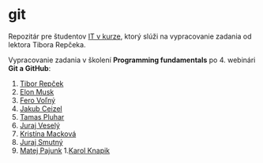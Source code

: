 # git
Repozitár pre študentov [IT v kurze](https://www.itvkurze.sk/), ktorý slúži na vypracovanie zadania od lektora Tibora Repčeka.

Vypracovanie zadania v školení **Programming fundamentals** po 4. webinári **Git a GitHub**:

1. [Tibor Repček](https://github.com/tiborepcek)
1. [Elon Musk](https://github.com/elonmusk)
1. [Fero Voľný](https://github.com/ferovolny)
1. [Jakub Ceizel](https://github.com/jakubceizel)
1. [Tamas Pluhar](https://github.com/pluhi92)
1. [Juraj Veselý](https://github.com/jurajvesely)
1. [Kristína Macková](https://github.com/kristinamac15/Kristina-Mackova)
1. [Juraj Smutný](https://github.com/jurajsmutny)
1. [Matej Pajunk](https://github.com/Pajoncek)
1.[Karol Knapik](https://github.com/Karol1804)
